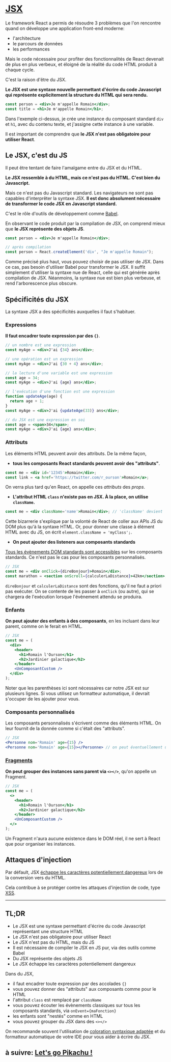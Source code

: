# [JSX](https://reactjs.org/docs/introducing-jsx.html)

Le framework React a permis de résoudre 3 problèmes que l'on rencontre quand on développe une application front-end moderne:

- l'architecture
- le parcours de données
- les performances

Mais le code nécessaire pour profiter des fonctionnalités de React devenait de plus en plus verbeux, et éloigné de la réalité du code HTML produit à chaque cycle.

C'est la raison d'être du JSX.

**Le JSX est une syntaxe nouvelle permettant d'écrire du code Javascript qui représente explicitement la structure du HTML qui sera rendu.**

```jsx
const person = <div>Je m'appelle Romain</div>;
const title = <h1>Je m'appelle Romain</h1>;
```

Dans l'exemple ci-dessus, je crée une instance du composant standard `div` et `h1`, avec du contenu texte, et j'assigne cette instance à une variable.

Il est important de comprendre que **le JSX n'est pas obligatoire pour utiliser React**.

## Le JSX, c'est du JS

Il peut être tentant de faire l'amalgame entre du JSX et du HTML.

**Le JSX ressemble à du HTML, mais ce n'est pas du HTML. C'est bien du Javascript.**

Mais ce n'est pas du Javascript standard. Les navigateurs ne sont pas capables d'interprêter la syntaxe JSX. **Il est donc absolument nécessaire de transformer le code JSX en Javascript standard.**

C'est le rôle d'outils de développement comme [Babel](https://babeljs.io/).

En observant le code produit par la compilation de JSX, on comprend mieux que **le JSX représente des objets JS**.

```jsx
const person = <div>Je m'appelle Romain</div>;

// après compilation
const person = React.createElement('div', "Je m'appelle Romain");
```

Comme précisé plus haut, vous pouvez choisir de pas utiliser de JSX. Dans ce cas, pas besoin d'utiliser Babel pour transformer le JSX. Il suffit simplement d'utiliser la syntaxe nue de React, celle qui est générée après compilation de JSX. Néanmoins, la syntaxe nue est bien plus verbeuse, et rend l'arborescence plus obscure.

## Spécificités du JSX

La syntaxe JSX a des spécificités auxquelles il faut s'habituer.

### Expressions

**Il faut encadrer toute expression par des `{}`**.

```jsx
// un nombre est une expression
const myAge = <div>J'ai {34} ans</div>;

// une opération est un expression
const myAge = <div>J'ai {30 + 4} ans</div>;

// la lecture d'une variable est une expression
const age = 34;
const myAge = <div>J'ai {age} ans</div>;

// l'exécution d'une fonction est une expression
function updateAge(age) {
  return age + 1;
}
const myAge = <div>J'ai {updateAge(33)} ans</div>;

// du JSX est une expression en soi
const age = <span>34</span>;
const myAge = <div>J'ai {age} ans</div>;
```

### Attributs

Les éléments HTML peuvent avoir des attributs. De la même façon,

- **tous les composants React standards peuvent avoir des "attributs"**.

```jsx
const me = <div id='12345'>Romain</div>;
const link = <a href='https://twitter.com/r_ourson'>Romain</a>;
```

On verra plus tard qu'en React, on appelle ces _attributs_ des _props_.

- **L'attribut HTML `class` n'existe pas en JSX. À la place, on utilise `className`.**

```jsx
const me = <div className='name'>Romain</div>; // 'className' devient 'class' une fois traduit en HTML
```

Cette bizarrerie s'explique par la volonté de React de coller aux APIs JS du DOM plus qu'à la syntaxe HTML. Or, pour donner une classe à élément HTML avec du JS, on écrit `element.className = 'myClass';`.

- **On peut ajouter des listeners aux composants standards**

[Tous les évènements DOM standards sont accessibles](https://reactjs.org/docs/events.html) sur les composants standards. Ce n'est pas le cas pour les composants personnalisés.

```jsx
// JSX
const me = <div onClick={direBonjour}>Romain</div>;
const marathon = <section onScroll={calculerLaDistance}>42km</section>;
```

`direBonjour` et `calculerLaDistance` sont des fonctions, qu'il ne faut a priori pas exécuter. On se contente de les passer à `onClick` (ou autre), qui se chargera de l'exécution lorsque l'évènement attendu se produira.

### Enfants

**On peut ajouter des enfants à des composants**, en les incluant dans leur parent, comme on le ferait en HTML.

```jsx
// JSX
const me = (
  <div>
    <header>
      <h1>Romain l'Ourson</h1>
      <h2>Jardinier galactique</h2>
    </header>
    <UnComposantCustom />
  </div>
);
```

Noter que les parenthèses ici sont nécessaires car notre JSX est sur plusieurs lignes. Si vous utilisez un formatteur automatique, il devrait s'occuper de les ajouter pour vous.

### Composants personnalisés

Les composants personnalisés s'écrivent comme des éléments HTML. On leur fournit de la donnée comme si c'était des "attributs".

```jsx
// JSX
<Personne nom='Romain' age={15} />
<Personne nom='Romain' age={15}></Personne> // on peut éventuellement utiliser une balise fermante
```

### [Fragments](https://fr.reactjs.org/docs/fragments.html)

**On peut grouper des instances sans parent via `<></>`**, qu'on appelle un Fragment.

```jsx
// JSX
const me = (
  <>
    <header>
      <h1>Romain l'Ourson</h1>
      <h2>Jardinier galactique</h2>
    </header>
    <UnComposantCustom />
  </>
);
```

Un Fragment n'aura aucune existence dans le DOM réel, il ne sert à React que pour organiser les instances.

## Attaques d'injection

Par défault, JSX [échappe les caractères potentiellement dangereux](https://stackoverflow.com/questions/7381974/which-characters-need-to-be-escaped-in-html) lors de la conversion vers du HTML.

Cela contribue à se protéger contre les attaques d'injection de code, type [XSS](https://fr.wikipedia.org/wiki/Cross-site_scripting).

---

## TL;DR

- Le JSX est une syntaxe permettant d'écrire du code Javascript représentant une structure HTML
- Le JSX n'est pas obligatoire pour utiliser React
- Le JSX n'est pas du HTML, mais du JS
- Il est nécessaire de compiler le JSX en JS pur, via des outils comme Babel
- Du JSX représente des objets JS
- Le JSX échappe les caractères potentiellement dangereux

Dans du JSX,

- il faut encadrer toute expression par des accolades `{}`
- vous pouvez donner des "attributs" aux composants comme pour le HTML
- l'attribut `class` est remplacé par `className`
- vous pouvez écouter les évènements classiques sur tous les composants standards, via `onEvent={maFonction}`
- les enfants sont "nestés" comme en HTML
- vous pouvez grouper du JSX dans des `<></>`

On recommande souvent l'utilisation de [coloration syntaxique adaptée](https://babeljs.io/docs/en/editors/) et du formatteur automatique de votre IDE pour vous aider à écrire du JSX.

## à suivre: [Let's go Pikachu !](./4_lets_go.md)
